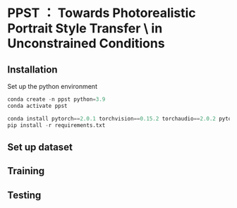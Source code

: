 # PPST ： Towards Photorealistic Portrait Style Transfer \\ in Unconstrained Conditions
## Installation
Set up the python environment
``` python
conda create -n ppst python=3.9
conda activate ppst

conda install pytorch==2.0.1 torchvision==0.15.2 torchaudio==2.0.2 pytorch-cuda=11.7 -c pytorch -c nvidia
pip install -r requirements.txt
```
## Set up dataset
## Training
## Testing
